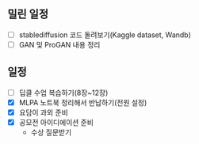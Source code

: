 ## 밀린 일정
- [ ] stablediffusion 코드 돌려보기(Kaggle dataset, Wandb)
- [ ] GAN 및 ProGAN 내용 정리

## 일정
- [ ] 딥클 수업 복습하기(8장~12장)
- [x] MLPA 노트북 정리해서 반납하기(전원 설정)
- [x] 요담이 과외 준비
- [x] 공모전 아이디에이션 준비
	- 수상 질문받기
